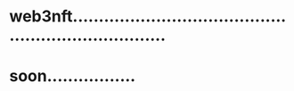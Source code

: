 # web3nft.......................................................................
# soon.................
